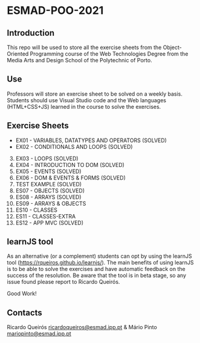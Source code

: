 # ESMAD-POO-2021

## Introduction

This repo will be used to store all the exercise sheets from the Object-Oriented Programming course of the Web Technologies Degree from the Media Arts and Design School of the Polytechnic of Porto.

## Use

Professors will store an exercise sheet to be solved on a weekly basis.
Students should use Visual Studio code and the Web languages (HTML+CSS+JS) learned in the course to solve the exercises. 

## Exercise Sheets

- EX01 - VARIABLES, DATATYPES AND OPERATORS (SOLVED)
- EX02 - CONDITIONALS AND LOOPS (SOLVED)
3. EX03 - LOOPS (SOLVED)
4. EX04 - INTRODUCTION TO DOM (SOLVED) 
5. EX05 - EVENTS (SOLVED) 
6. EX06 - DOM & EVENTS & FORMS (SOLVED)
7. TEST EXAMPLE (SOLVED)
8. ES07 - OBJECTS (SOLVED)
9. ES08 - ARRAYS (SOLVED)
10. ES09 - ARRAYS & OBJECTS 
11. ES10 - CLASSES
12. ES11 - CLASSES-EXTRA
13. ES12 - APP MVC (SOLVED)



## learnJS tool

As an alternative (or a complement) students can opt by using the learnJS tool (https://rqueiros.github.io/learnjs/). The main benefits of using learnJS is to be able to solve the exercises and have automatic feedback on the success of the resolution. Be aware that the tool is in beta stage, so any issue found please report to Ricardo Queirós.

Good Work!

## Contacts

Ricardo Queirós <ricardoqueiros@esmad.ipp.pt> & Mário Pinto <mariopinto@esmad.ipp.pt>
